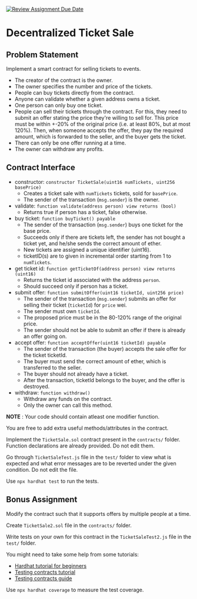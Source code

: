 [![Review Assignment Due Date](https://classroom.github.com/assets/deadline-readme-button-24ddc0f5d75046c5622901739e7c5dd533143b0c8e959d652212380cedb1ea36.svg)](https://classroom.github.com/a/ik4aWSw_)
# Decentralized Ticket Sale

## Problem Statement
Implement a smart contract for selling tickets to events.

- The creator of the contract is the owner.
- The owner specifies the number and price of the tickets.
- People can buy tickets directly from the contract.
- Anyone can validate whether a given address owns a ticket.
- One person can only buy one ticket.
- People can sell their tickets through the contract. For this, they need to submit an offer stating the price they're willing to sell for. This price must be within +-20% of the original price (i.e. at least 80%, but at most 120%). Then, when someone accepts the offer, they pay the required amount, which is forwarded to the seller, and the buyer gets the ticket.
- There can only be one offer running at a time.
- The owner can withdraw any profits.

## Contract Interface
- constructor: `constructor TicketSale(uint16 numTickets, uint256 basePrice)`
    - Creates a ticket sale with `numTickets` tickets, sold for `basePrice`.
    - The sender of the transaction (`msg.sender`) is the owner.
- validate: `function validate(address person) view returns (bool)`
    - Returns true if person has a ticket, false otherwise.
- buy ticket: `function buyTicket() payable`
    - The sender of the transaction (`msg.sender`) buys one ticket for the base price.
    - Succeeds only if there are tickets left, the sender has not bought a ticket yet, and he/she sends the correct amount of ether.
    - New tickets are assigned a unique identifier (uint16).
    - ticketID(s) are to given in incremental order starting from 1 to `numTickets`.
- get ticket id: `function getTicketOf(address person) view returns (uint16)`
    - Returns the ticket id associated with the address `person`.
    - Should succeed only if person has a ticket.
- submit offer: `function submitOffer(uint16 ticketId, uint256 price)`
    - The sender of the transaction (`msg.sender`) submits an offer for selling their ticket (`ticketId`) for `price` wei.
    - The sender must own `ticketId`.
    - The proposed price must be in the 80-120% range of the original price.
    - The sender should not be able to submit an offer if there is already an offer going on.
- accept offer: `function acceptOffer(uint16 ticketId) payable`
    - The sender of the transaction (the buyer) accepts the sale offer for the ticket ticketId.
    - The buyer must send the correct amount of ether, which is transferred to the seller.
    - The buyer should not already have a ticket.
    - After the transaction, ticketId belongs to the buyer, and the offer is destroyed.
- withdraw: `function withdraw()`
    - Withdraw any funds on the contract.
    - Only the owner can call this method.

**NOTE** : Your code should contain atleast one modifier function.

You are free to add extra useful methods/attributes in the contract.

Implement the `TicketSale.sol` contract present in the `contracts/` folder. Function declarations are already provided. Do not edit them. 

Go through `TicketSaleTest.js` file in the `test/` folder to view what is expected and what error messages are to be reverted under the given condition. Do not edit the file.

Use `npx hardhat test` to run the tests.

## Bonus Assignment

Modify the contract such that it supports offers by multiple people at a time.

Create `TicketSale2.sol` file in the `contracts/` folder.

Write tests on your own for this contract in the `TicketSaleTest2.js` file in the `test/` folder.

You might need to take some help from some tutorials:
- [Hardhat tutorial for beginners](https://hardhat.org/tutorial) 
- [Testing contracts tutorial](https://hardhat.org/tutorial/testing-contracts)
- [Testing contracts guide](https://hardhat.org/hardhat-runner/docs/guides/test-contracts)

Use `npx hardhat coverage` to measure the test coverage.
